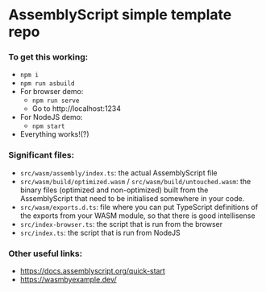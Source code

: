 # AssemblyScript simple template repo

### To get this working:
- `npm i`
- `npm run asbuild`
- For browser demo:
  - `npm run serve`
  - Go to http://localhost:1234
- For NodeJS demo:
  - `npm start`
- Everything works!(?)

### Significant files:
- `src/wasm/assembly/index.ts`: the actual AssemblyScript file
- `src/wasm/build/optimized.wasm` / `src/wasm/build/untouched.wasm`: the binary files (optimized and non-optimized) built from the AssemblyScript that need to be initialised somewhere in your code.
- `src/wasm/exports.d.ts`: file where you can put TypeScript definitions of the exports from your WASM module, so that there is good intellisense
- `src/index-browser.ts`: the script that is run from the browser
- `src/index.ts`: the script that is run from NodeJS

### Other useful links:
- https://docs.assemblyscript.org/quick-start
- https://wasmbyexample.dev/